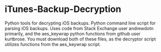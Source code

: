 # iTunes-Backup-Decryption
Python tools for decrypting iOS backups.
Python command line script for parsing iOS backups. Uses code from Stack Exchange user andrewdotn primarily, and the aes_keywrap python functions from github user kurtbrose.
You must download both of these files, as the decryptor script utilizes functions from the aes_keywrap script.
